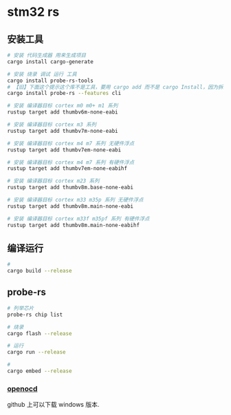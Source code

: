 # stm32 rs

## 安装工具

```bash
# 安装 代码生成器 用来生成项目
cargo install cargo-generate

# 安装 烧录 调试 运行 工具
cargo install probe-rs-tools 
# 【旧】下面这个提示这个库不是工具，要用 cargo add 而不是 cargo Install，因为拆出来上面这个库了。
cargo install probe-rs --features cli

# 安装 编译器目标 cortex m0 m0+ m1 系列
rustup target add thumbv6m-none-eabi

# 安装 编译器目标 cortex m3 系列
rustup target add thumbv7m-none-eabi

# 安装 编译器目标 cortex m4 m7 系列 无硬件浮点
rustup target add thumbv7em-none-eabi

# 安装 编译器目标 cortex m4 m7 系列 有硬件浮点
rustup target add thumbv7em-none-eabihf

# 安装 编译器目标 cortex m23 系列
rustup target add thumbv8m.base-none-eabi

# 安装 编译器目标 cortex m33 m35p 系列 无硬件浮点
rustup target add thumbv8m.main-none-eabi

# 安装 编译器目标 cortex m33f m35pf 系列 有硬件浮点
rustup target add thumbv8m.main-none-eabihf
```

## 编译运行

```bash
# 
cargo build --release


```

## probe-rs

```bash
# 列举芯片
probe-rs chip list

# 烧录
cargo flash --release

# 运行
cargo run --release

# 
cargo embed --release
```



### [openocd](https://github.com/openocd-org/openocd)

github 上可以下载 windows 版本.
